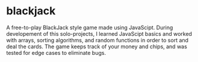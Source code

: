 # blackjack
A free-to-play BlackJack style game made using JavaScipt. During developement of this solo-projects, I learned JavaScipt basics and worked with arrays, sorting algorithms, and random functions in order to sort and deal the cards. The game keeps track of your money and chips, and was tested for edge cases to eliminate bugs.

